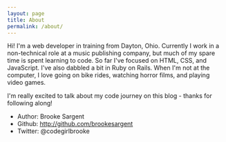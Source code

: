 ```yaml
---
layout: page
title: About
permalink: /about/
---
```


Hi! I'm a web developer in training from Dayton, Ohio. Currently I work in a non-technical role at a music publishing company, but much of my spare time is spent learning to code. So far I've focused on HTML, CSS, and JavaScript. I've also dabbled a bit in Ruby on Rails. When I'm not at the computer, I love going on bike rides, watching horror films, and playing video games.

I'm really excited to talk about my code journey on this blog - thanks for following along!

* Author: Brooke Sargent	
* Github: http://github.com/brookesargent
* Twitter: @codegirlbrooke